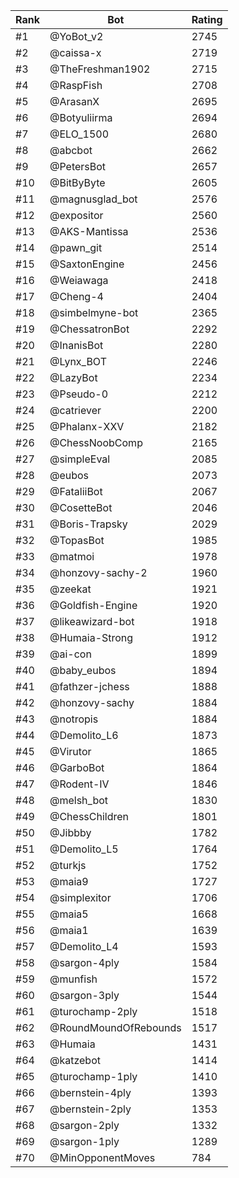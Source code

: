 Rank|Bot|Rating
---|---|---
#1|@YoBot_v2|2745
#2|@caissa-x|2719
#3|@TheFreshman1902|2715
#4|@RaspFish|2708
#5|@ArasanX|2695
#6|@Botyuliirma|2694
#7|@ELO_1500|2680
#8|@abcbot|2662
#9|@PetersBot|2657
#10|@BitByByte|2605
#11|@magnusglad_bot|2576
#12|@expositor|2560
#13|@AKS-Mantissa|2536
#14|@pawn_git|2514
#15|@SaxtonEngine|2456
#16|@Weiawaga|2418
#17|@Cheng-4|2404
#18|@simbelmyne-bot|2365
#19|@ChessatronBot|2292
#20|@InanisBot|2280
#21|@Lynx_BOT|2246
#22|@LazyBot|2234
#23|@Pseudo-0|2212
#24|@catriever|2200
#25|@Phalanx-XXV|2182
#26|@ChessNoobComp|2165
#27|@simpleEval|2085
#28|@eubos|2073
#29|@FataliiBot|2067
#30|@CosetteBot|2046
#31|@Boris-Trapsky|2029
#32|@TopasBot|1985
#33|@matmoi|1978
#34|@honzovy-sachy-2|1960
#35|@zeekat|1921
#36|@Goldfish-Engine|1920
#37|@likeawizard-bot|1918
#38|@Humaia-Strong|1912
#39|@ai-con|1899
#40|@baby_eubos|1894
#41|@fathzer-jchess|1888
#42|@honzovy-sachy|1884
#43|@notropis|1884
#44|@Demolito_L6|1873
#45|@Virutor|1865
#46|@GarboBot|1864
#47|@Rodent-IV|1846
#48|@melsh_bot|1830
#49|@ChessChildren|1801
#50|@Jibbby|1782
#51|@Demolito_L5|1764
#52|@turkjs|1752
#53|@maia9|1727
#54|@simplexitor|1706
#55|@maia5|1668
#56|@maia1|1639
#57|@Demolito_L4|1593
#58|@sargon-4ply|1584
#59|@munfish|1572
#60|@sargon-3ply|1544
#61|@turochamp-2ply|1518
#62|@RoundMoundOfRebounds|1517
#63|@Humaia|1431
#64|@katzebot|1414
#65|@turochamp-1ply|1410
#66|@bernstein-4ply|1393
#67|@bernstein-2ply|1353
#68|@sargon-2ply|1332
#69|@sargon-1ply|1289
#70|@MinOpponentMoves|784
